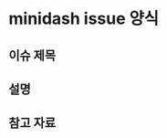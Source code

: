 # minidash issue 양식

## 이슈 제목
<!-- 이슈의 주제 or 제목을 적어주세요 -->

## 설명
<!-- 설명을 적어주세요 -->

## 참고 자료
<!-- 파일이나 관련 참조내용을 기입해주세요 -->